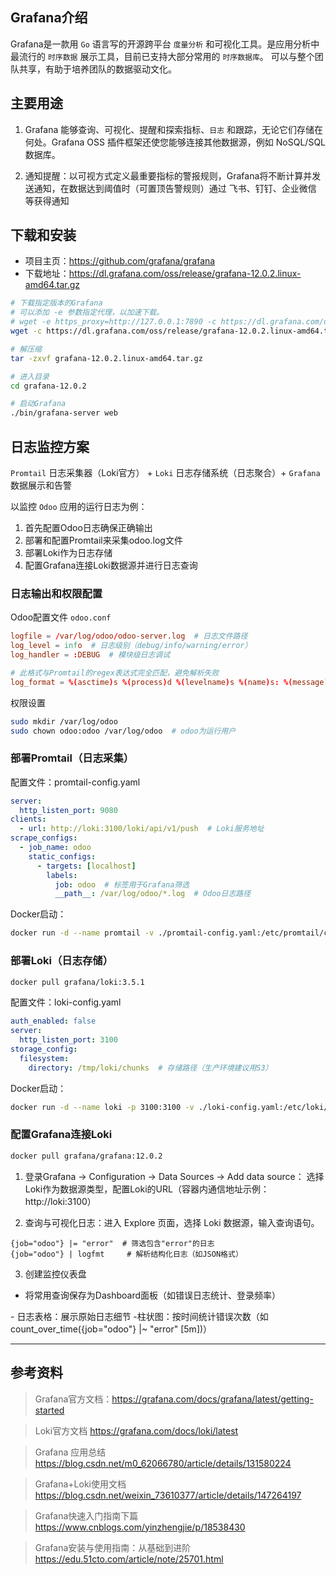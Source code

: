 ## Grafana介绍

 Grafana是一款用 `Go` 语言写的开源跨平台 `度量分析` 和可视化工具。是应用分析中最流行的 `时序数据` 展示工具，目前已支持大部分常用的 `时序数据库`。 可以与整个团队共享，有助于培养团队的数据驱动文化。


## 主要用途

1. Grafana 能够查询、可视化、提醒和探索指标、`日志` 和跟踪，无论它们存储在何处。Grafana OSS 插件框架还使您能够连接其他数据源，例如 NoSQL/SQL 数据库。

2. 通知提醒：以可视方式定义最重要指标的警报规则，Grafana将不断计算并发送通知，在数据达到阈值时（可置顶告警规则）通过 飞书、钉钉、企业微信 等获得通知


## 下载和安装

- 项目主页：https://github.com/grafana/grafana
- 下载地址：https://dl.grafana.com/oss/release/grafana-12.0.2.linux-amd64.tar.gz

```bash
# 下载指定版本的Grafana
# 可以添加 -e 参数指定代理，以加速下载。
# wget -e https_proxy=http://127.0.0.1:7890 -c https://dl.grafana.com/oss/release/grafana-12.0.2.linux-amd64.tar.gz
wget -c https://dl.grafana.com/oss/release/grafana-12.0.2.linux-amd64.tar.gz

# 解压缩
tar -zxvf grafana-12.0.2.linux-amd64.tar.gz

# 进入目录
cd grafana-12.0.2

# 启动Grafana
./bin/grafana-server web
```



## 日志监控方案

`Promtail` 日志采集器（Loki官方） + `Loki` 日志存储系统（日志聚合）+ `Grafana` 数据展示和告警

以监控 `Odoo` 应用的运行日志为例：

1. 首先配置Odoo日志确保正确输出
2. 部署和配置Promtail来采集odoo.log文件
3. 部署Loki作为日志存储
4. 配置Grafana连接Loki数据源并进行日志查询


### 日志输出和权限配置

Odoo配置文件 `odoo.conf`

```odoo.conf
logfile = /var/log/odoo/odoo-server.log  # 日志文件路径
log_level = info  # 日志级别（debug/info/warning/error）
log_handler = :DEBUG  # 模块级日志调试

# 此格式与Promtail的regex表达式完全匹配，避免解析失败
log_format = %(asctime)s %(process)d %(levelname)s %(name)s: %(message)s
```

权限设置

```bash
sudo mkdir /var/log/odoo
sudo chown odoo:odoo /var/log/odoo  # odoo为运行用户
```

### ​部署Promtail（日志采集）

配置文件：promtail-config.yaml

```yaml
server:
  http_listen_port: 9080
clients:
  - url: http://loki:3100/loki/api/v1/push  # Loki服务地址
scrape_configs:
  - job_name: odoo
    static_configs:
      - targets: [localhost]
        labels:
          job: odoo  # 标签用于Grafana筛选
          __path__: /var/log/odoo/*.log  # Odoo日志路径
```

Docker启动：

```bash
docker run -d --name promtail -v ./promtail-config.yaml:/etc/promtail/config.yaml -v /var/log/odoo:/var/log/odoo grafana/promtail
```

### 部署Loki（日志存储）

```bash
docker pull grafana/loki:3.5.1
```

配置文件：loki-config.yaml

```yaml
auth_enabled: false
server:
  http_listen_port: 3100
storage_config:
  filesystem:
    directory: /tmp/loki/chunks  # 存储路径（生产环境建议用S3）
```

Docker启动：

```bash
docker run -d --name loki -p 3100:3100 -v ./loki-config.yaml:/etc/loki/config.yaml grafana/loki:3.5.1
```

### 配置Grafana连接Loki

```bash
docker pull grafana/grafana:12.0.2
```

1. 登录Grafana → ​​Configuration​​ → ​​Data Sources​​ → ​​Add data source​： 选择Loki作为数据源类型，配置Loki的URL（容器内通信地址示例：http://loki:3100）

2. 查询与可视化日志​​：进入 Explore 页面，选择 Loki 数据源，输入查询语句。

```
{job="odoo"} |= "error"  # 筛选包含"error"的日志
{job="odoo"} | logfmt     # 解析结构化日志（如JSON格式）
```

3. ​​创建监控仪表盘

- 将常用查询保存为Dashboard面板（如错误日志统计、登录频率）

​- ​日志表格​​：展示原始日志细节
​- ​柱状图​​：按时间统计错误次数（如count_over_time({job="odoo"} |~ "error" [5m])）



----------------

## 参考资料


> Grafana官方文档：https://grafana.com/docs/grafana/latest/getting-started

> Loki官方文档 https://grafana.com/docs/loki/latest

> Grafana 应用总结 https://blog.csdn.net/m0_62066780/article/details/131580224

> Grafana+Loki使用文档 https://blog.csdn.net/weixin_73610377/article/details/147264197

> Grafana快速入门指南下篇 https://www.cnblogs.com/yinzhengjie/p/18538430

> Grafana安装与使用指南：从基础到进阶 https://edu.51cto.com/article/note/25701.html